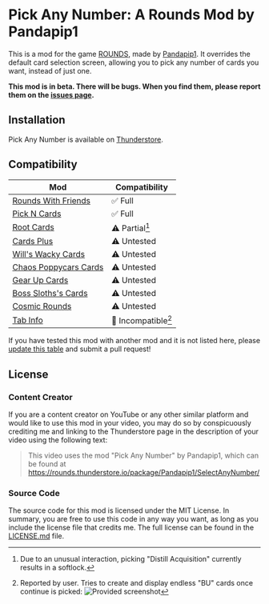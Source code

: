 # Pick Any Number: A Rounds Mod by Pandapip1

This is a mod for the game [ROUNDS](https://store.steampowered.com/app/1557740/ROUNDS/), made by [Pandapip1](https://github.com/Pandapip1). It overrides the default card selection screen, allowing you to pick any number of cards you want, instead of just one.

**This mod is in beta. There will be bugs. When you find them, please report them on the [issues page](https://github.com/Pandapip1/SelectAnyNumberRounds/issues).**

## Installation

Pick Any Number is available on [Thunderstore](https://rounds.thunderstore.io/package/Pandapip1/SelectAnyNumber/).

## Compatibility

| Mod                                                                                            | Compatibility        |
| ---------------------------------------------------------------------------------------------- | -------------------- |
| [Rounds With Friends](https://rounds.thunderstore.io/package/olavim/RoundsWithFriends/)        | ✅ Full             |
| [Pick N Cards](https://rounds.thunderstore.io/package/Pykess/Pick_N_Cards/)                    | ✅ Full             |
| [Root Cards](https://rounds.thunderstore.io/package/Root/Root_Cards/)                          | ⚠️ Partial[^1]      |
| [Cards Plus](https://rounds.thunderstore.io/package/willis81808/CardsPlus/)                    | ⚠️ Untested         |
| [Will's Wacky Cards](https://rounds.thunderstore.io/package/willuwontu/WillsWackyCards/)       | ⚠️ Untested         |
| [Chaos Poppycars Cards](https://rounds.thunderstore.io/package/poppycars/ChaosPoppycarsCards/) | ⚠️ Untested         |
| [Gear Up Cards](https://rounds.thunderstore.io/package/GearUP/GearUpCards/)                    | ⚠️ Untested         |
| [Boss Sloths's Cards](https://rounds.thunderstore.io/package/BossSloth/BSC/)                   | ⚠️ Untested         |
| [Cosmic Rounds](https://rounds.thunderstore.io/package/XAngelMoonX/CR/)                        | ⚠️ Untested         |
| [Tab Info](https://rounds.thunderstore.io/package/willuwontu/TabInfo/)                         | 🛑 Incompatible[^2] |

[^1]: Due to an unusual interaction, picking "Distill Acquisition" currently results in a softlock.
[^2]: Reported by user. Tries to create and display endless "BU" cards once continue is picked: ![Provided screenshot](https://media.discordapp.net/attachments/1095772439172091935/1096163350527881226/image.png)

If you have tested this mod with another mod and it is not listed here, please [update this table](https://github.com/Pandapip1/SelectAnyNumberRounds/edit/main/README.md) and submit a pull request!

## License

### Content Creator

If you are a content creator on YouTube or any other similar platform and would like to use this mod in your video, you may do so by conspicuously crediting me and linking to the Thunderstore page in the description of your video using the following text:

> This video uses the mod "Pick Any Number" by Pandapip1, which can be found at https://rounds.thunderstore.io/package/Pandapip1/SelectAnyNumber/

### Source Code

The source code for this mod is licensed under the MIT License. In summary, you are free to use this code in any way you want, as long as you include the license file that credits me. The full license can be found in the [LICENSE.md](LICENSE.md) file.
